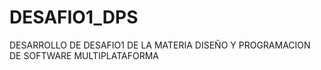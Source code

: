 # DESAFIO1_DPS
DESARROLLO DE DESAFIO1 DE LA MATERIA 
DISEÑO Y PROGRAMACION DE SOFTWARE MULTIPLATAFORMA
